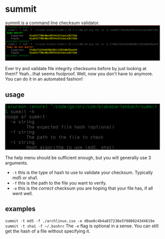 # summit
summit is a command line checksum validator.
![summmit](summit.png "Picture of summit in action")

Ever try and validate file integrity checksums before by just looking at them?  Yeah...that seems foolproof.  Well, now you don't have to anymore.  You can do it in an automated fashion!

## usage
![help](help.png "Help menu")

The help menu should be sufficient enough, but you will generally use 3 arguments.

* `-t` this is the type of hash to use to validate your checksum.  Typically md5 or sha1.
* `-f` this is the path to the file you want to verify.
* `-e` this is the *correct* checksum you are hoping that your file has, if all went well.

## examples
`summit -t md5 -f ./archlinux.iso -e d0ae8c4b4a037238e5f0880243d4619e`
`summit -t sha1 -f ~/.bashrc`
The `-e` flag is optional in a sense.  You can still get the hash of a file without specifying it.
